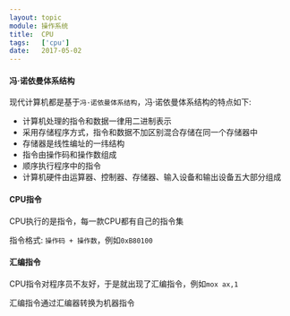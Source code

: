 ```yaml
---
layout: topic
module: 操作系统
title:  CPU
tags:   ['cpu']
date:   2017-05-02
---
```


#### 冯·诺依曼体系结构

现代计算机都是基于`冯·诺依曼体系结构`，冯·诺依曼体系结构的特点如下:

* 计算机处理的指令和数据一律用二进制表示
* 采用存储程序方式，指令和数据不加区别混合存储在同一个存储器中
* 存储器是线性编址的一纬结构
* 指令由操作码和操作数组成
* 顺序执行程序中的指令
* 计算机硬件由运算器、控制器、存储器、输入设备和输出设备五大部分组成

#### CPU指令

CPU执行的是指令，每一款CPU都有自己的指令集

指令格式: `操作码 + 操作数`，例如`0xB80100`

#### 汇编指令

CPU指令对程序员不友好，于是就出现了汇编指令，例如`mox ax,1`

汇编指令通过汇编器转换为机器指令
